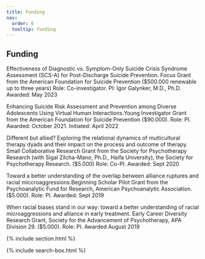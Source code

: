 ```yaml
---
title: Funding
nav:
  order: 6
  tooltip: funding
---
```


## Funding

Effectiveness of Diagnostic vs. Symptom-Only Suicide Crisis Syndrome Assessment (SCS-A) for Post-Discharge Suicide Prevention. Focus Grant from the American Foundation for Suicide Prevention ($500.000 renewable up to three years) Role: Co-investigator. PI: Igor Galynker, M.D., Ph.D. Awarded: May 2023
 
Enhancing Suicide Risk Assessment and Prevention among Diverse Adolescents Using Virtual Human Interactions.Young Investigator Grant from the American Foundation for Suicide Prevention ($90.000). Role: PI. Awarded: October 2021. Initiated: April 2022
 
Different but allied? Exploring the relational dynamics of multicultural therapy dyads and their impact on the process and outcome of therapy. Small Collaborative Research Grant from the Society for Psychotherapy Research (with Sigal Zilcha-Mano, Ph.D., Haifa University), the Society for Psychotherapy Research. ($5.000) Role: Co-PI. Awarded: Sept 2020
 
Toward a better understanding of the overlap between alliance ruptures and racial miccroaggressions.Beginning Scholar Pilot Grant from the Psychoanalytic Fund for Research, American Psychoanalytic Association. ($5.000). Role: PI. Awarded: Sept 2019
 
When racial biases stand in our way: toward a better understanding of racial microaggressions and alliance in early treatment. Early Career Diversity Research Grant, Society for the Advancement of Psychotherapy, APA Division 29. ($5.000). Role: PI. Awarded August 2019

{% include section.html %}

{% include search-box.html %}
